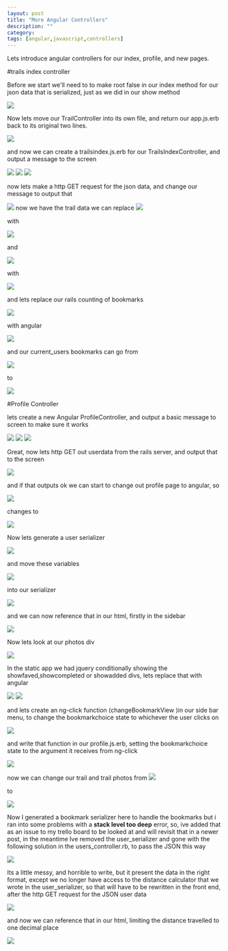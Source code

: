 ```yaml
---
layout: post
title: "More Angular Controllers"
description: ""
category: 
tags: [angular,javascript,controllers]
---
```

Lets introduce angular controllers for our index, profile, and new pages.

#trails index controller

Before we start we'll need to to make root false in our index method for our json data that is serialized, just as we did in our show method


<img src="http://salterhebble.com/blogpics/angticrootfalse.jpg">

Now lets move our TrailController into its own file, and return our app.js.erb back to its original two lines.

<img src="http://salterhebble.com/blogpics/angtic1.jpg">


and now we can create a trailsindex.js.erb for our TrailsIndexController, and output a message to the screen

<img src="http://salterhebble.com/blogpics/angtic2.jpg">

<img src="http://salterhebble.com/blogpics/angtic3.jpg">

<img src="http://salterhebble.com/blogpics/angtic4.jpg">

now lets make a http GET request for the json data, and change our message to output that

<img src="http://salterhebble.com/blogpics/angtic5.jpg">
now we have the trail data we can replace 

<img src="http://salterhebble.com/blogpics/angtic6.jpg">

with 

<img src="http://salterhebble.com/blogpics/angtic7.jpg">

and

<img src="http://salterhebble.com/blogpics/angtic8.jpg">

with  

<img src="http://salterhebble.com/blogpics/angtic9.jpg">

and lets replace our rails counting of bookmarks

<img src="http://salterhebble.com/blogpics/angtic10.jpg">

with angular

<img src="http://salterhebble.com/blogpics/angtic11.jpg">

and our current_users bookmarks can go from 

<img src="http://salterhebble.com/blogpics/angtic12.jpg">

to

<img src="http://salterhebble.com/blogpics/angtic13.jpg">

#Profile Controller

lets create a new Angular ProfileController, and output a basic message to screen to make sure it works


<img src="http://salterhebble.com/blogpics/prof1.jpg">

<img src="http://salterhebble.com/blogpics/prof2.jpg">

<img src="http://salterhebble.com/blogpics/prof3.jpg">

Great, now lets http GET out userdata from the rails server, and output that to the screen

<img src="http://salterhebble.com/blogpics/prof4.jpg">

and if that outputs ok we can start to change out profile page to angular, so

<img src="http://salterhebble.com/blogpics/prof5.jpg">

changes to 

<img src="http://salterhebble.com/blogpics/prof6.jpg">

Now lets generate a user serializer 

<img src="http://salterhebble.com/blogpics/prof7a.jpg">

and move these variables

<img src="http://salterhebble.com/blogpics/prof7.jpg">

into our serializer

<img src="http://salterhebble.com/blogpics/prof8a.jpg">

and we can now reference that in our html, firstly in the sidebar

<img src="http://salterhebble.com/blogpics/prof9.jpg">

Now lets look at our photos div

<img src="http://salterhebble.com/blogpics/prof10.jpg">

In the static app we had jquery conditionally showing the showfaved,showcompleted or showadded divs, lets replace that with angular

<img src="http://salterhebble.com/blogpics/prof11.jpg">

<img src="http://salterhebble.com/blogpics/prof12.jpg">

and lets create an ng-click function (changeBookmarkView )in our side bar menu, to change the bookmarkchoice state to whichever the user clicks on

<img src="http://salterhebble.com/blogpics/prof14.jpg">

and write that function in our profile.js.erb, setting the bookmarkchoice state to the argument it receives from ng-click

<img src="http://salterhebble.com/blogpics/prof15.jpg">

now we can change our trail and trail photos from 
<img src="http://salterhebble.com/blogpics/prof17.jpg">

to

<img src="http://salterhebble.com/blogpics/prof18.jpg">

Now I generated a bookmark serializer here to handle the bookmarks but i ran into some problems with a **stack level too deep** error, so, ive added that as an issue to my trello board to be looked at and will revisit that in a newer post, in the meantime Ive removed the user_serializer and gone with the following solution in the users_controller.rb, to pass the JSON this way

<img src="http://salterhebble.com/blogpics/profr.jpg">

Its a little messy, and horrible to write, but it present the data in the right format, except we no longer have access to the distance calculator that we wrote in the user_serializer, so that will have to be rewritten in the front end, after the http GET request for the JSON user data

<img src="http://salterhebble.com/blogpics/prof22.jpg">

and now we can reference that in our html, limiting the distance travelled to one decimal place

<img src="http://salterhebble.com/blogpics/prof23.jpg">



